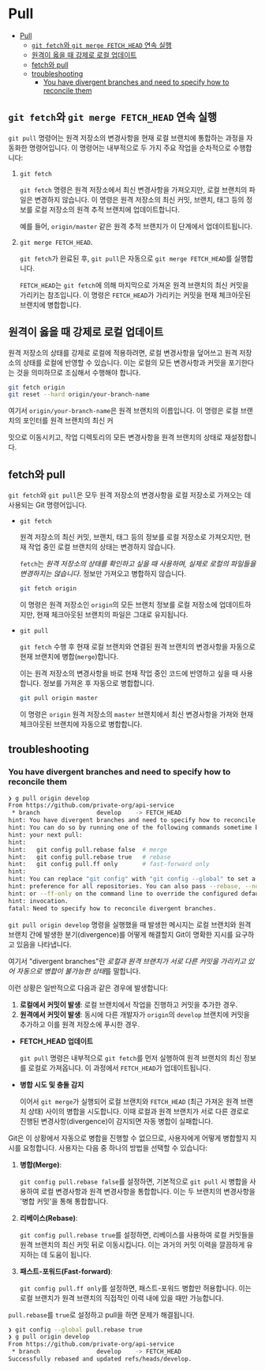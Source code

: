 # Pull

- [Pull](#pull)
    - [`git fetch`와 `git merge FETCH_HEAD` 연속 실행](#git-fetch와-git-merge-fetch_head-연속-실행)
    - [원격이 옳을 때 강제로 로컬 업데이트](#원격이-옳을-때-강제로-로컬-업데이트)
    - [fetch와 pull](#fetch와-pull)
    - [troubleshooting](#troubleshooting)
        - [You have divergent branches and need to specify how to reconcile them](#you-have-divergent-branches-and-need-to-specify-how-to-reconcile-them)

## `git fetch`와 `git merge FETCH_HEAD` 연속 실행

`git pull` 명령어는 원격 저장소의 변경사항을 현재 로컬 브랜치에 통합하는 과정을 자동화한 명령어입니다.
이 명령어는 내부적으로 두 가지 주요 작업을 순차적으로 수행합니다:
1. `git fetch`

    `git fetch` 명령은 원격 저장소에서 최신 변경사항을 가져오지만, 로컬 브랜치의 파일은 변경하지 않습니다.
    이 명령은 원격 저장소의 최신 커밋, 브랜치, 태그 등의 정보를 로컬 저장소의 원격 추적 브랜치에 업데이트합니다.

    예를 들어, `origin/master` 같은 원격 추적 브랜치가 이 단계에서 업데이트됩니다.

2. `git merge FETCH_HEAD`.

    `git fetch`가 완료된 후, `git pull`은 자동으로 `git merge FETCH_HEAD`를 실행합니다.

    `FETCH_HEAD`는 `git fetch`에 의해 마지막으로 가져온 원격 브랜치의 최신 커밋을 가리키는 참조입니다.
    이 명령은 `FETCH_HEAD`가 가리키는 커밋을 현재 체크아웃된 브랜치에 병합합니다.

## 원격이 옳을 때 강제로 로컬 업데이트

원격 저장소의 상태를 강제로 로컬에 적용하려면, 로컬 변경사항을 덮어쓰고 원격 저장소의 상태를 로컬에 반영할 수 있습니다. 이는 로컬의 모든 변경사항과 커밋을 포기한다는 것을 의미하므로 조심해서 수행해야 합니다.

```bash
git fetch origin
git reset --hard origin/your-branch-name
```

여기서 `origin/your-branch-name`은 원격 브랜치의 이름입니다. 이 명령은 로컬 브랜치의 포인터를 원격 브랜치의 최신 커

밋으로 이동시키고, 작업 디렉토리의 모든 변경사항을 원격 브랜치의 상태로 재설정합니다.

## fetch와 pull

`git fetch`와 `git pull`은 모두 원격 저장소의 변경사항을 로컬 저장소로 가져오는 데 사용되는 Git 명령어입니다.

- `git fetch`

    원격 저장소의 최신 커밋, 브랜치, 태그 등의 정보를 로컬 저장소로 가져오지만,
    현재 작업 중인 로컬 브랜치의 상태는 변경하지 않습니다.

    `fetch`는 *원격 저장소의 상태를 확인하고 싶을 때 사용하며, 실제로 로컬의 파일들을 변경하지는 않습니다*.
    정보만 가져오고 병합하지 않습니다.

    ```bash
    git fetch origin
    ```

    이 명령은 원격 저장소인 `origin`의 모든 브랜치 정보를 로컬 저장소에 업데이트하지만,
    현재 체크아웃된 브랜치의 파일은 그대로 유지됩니다.

- `git pull`

    `git fetch` 수행 후 현재 로컬 브랜치와 연결된 원격 브랜치의 변경사항을
    자동으로 현재 브랜치에 병합(`merge`)합니다.

    이는 원격 저장소의 변경사항을 바로 현재 작업 중인 코드에 반영하고 싶을 때 사용합니다.
    정보를 가져온 후 자동으로 병합합니다.

    ```bash
    git pull origin master
    ```

    이 명령은 `origin` 원격 저장소의 `master` 브랜치에서 최신 변경사항을 가져와
    현재 체크아웃된 브랜치에 자동으로 병합합니다.

## troubleshooting

### You have divergent branches and need to specify how to reconcile them

```bash
❯ g pull origin develop    
From https://github.com/private-org/api-service
 * branch                develop    -> FETCH_HEAD
hint: You have divergent branches and need to specify how to reconcile them.
hint: You can do so by running one of the following commands sometime before
hint: your next pull:
hint: 
hint:   git config pull.rebase false  # merge
hint:   git config pull.rebase true   # rebase
hint:   git config pull.ff only       # fast-forward only
hint: 
hint: You can replace "git config" with "git config --global" to set a default
hint: preference for all repositories. You can also pass --rebase, --no-rebase,
hint: or --ff-only on the command line to override the configured default per
hint: invocation.
fatal: Need to specify how to reconcile divergent branches.
```

`git pull origin develop` 명령을 실행했을 때 발생한 메시지는 로컬 브랜치와 원격 브랜치 간에 발생한 분기(divergence)를 어떻게 해결할지 Git이 명확한 지시를 요구하고 있음을 나타냅니다.

여기서 "divergent branches"란 *로컬과 원격 브랜치가 서로 다른 커밋을 가리키고 있어 자동으로 병합이 불가능한 상태*를 말합니다.

이런 상황은 일반적으로 다음과 같은 경우에 발생합니다:

1. **로컬에서 커밋이 발생**: 로컬 브랜치에서 작업을 진행하고 커밋을 추가한 경우.
2. **원격에서 커밋이 발생**: 동시에 다른 개발자가 `origin`의 `develop` 브랜치에 커밋을 추가하고 이를 원격 저장소에 푸시한 경우.

- **FETCH_HEAD 업데이트**

    `git pull` 명령은 내부적으로 `git fetch`를 먼저 실행하여 원격 브랜치의 최신 정보를 로컬로 가져옵니다.
    이 과정에서 `FETCH_HEAD`가 업데이트됩니다.

- **병합 시도 및 충돌 감지**

    이어서 `git merge`가 실행되어 로컬 브랜치와 `FETCH_HEAD` (최근 가져온 원격 브랜치 상태) 사이의 병합을 시도합니다.
    이때 로컬과 원격 브랜치가 서로 다른 경로로 진행된 변경사항(divergence)이 감지되면 자동 병합이 실패합니다.

Git은 이 상황에서 자동으로 병합을 진행할 수 없으므로, 사용자에게 어떻게 병합할지 지시를 요청합니다. 사용자는 다음 중 하나의 방법을 선택할 수 있습니다:

1. **병합(Merge)**:

   `git config pull.rebase false`를 설정하면, 기본적으로 `git pull` 시 병합을 사용하여 로컬 변경사항과 원격 변경사항을 통합합니다.
   이는 두 브랜치의 변경사항을 '병합 커밋'을 통해 통합합니다.

2. **리베이스(Rebase)**:

   `git config pull.rebase true`를 설정하면, 리베이스를 사용하여 로컬 커밋들을 원격 브랜치의 최신 커밋 뒤로 이동시킵니다.
   이는 과거의 커밋 이력을 깔끔하게 유지하는 데 도움이 됩니다.

3. **패스트-포워드(Fast-forward)**:

   `git config pull.ff only`를 설정하면, 패스트-포워드 병합만 허용합니다.
   이는 로컬 브랜치가 원격 브랜치의 직접적인 이력 내에 있을 때만 가능합니다.

`pull.rebase`를 `true`로 설정하고 pull을 하면 문제가 해결됩니다.

```bash
❯ git config --global pull.rebase true 
❯ g pull origin develop                
From https://github.com/private-org/api-service
 * branch                develop    -> FETCH_HEAD
Successfully rebased and updated refs/heads/develop.
```
